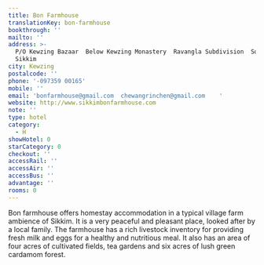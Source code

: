 ```yaml
---
title: Bon Farmhouse
translationKey: bon-farmhouse
bookthrough: ''
mailto: ''
address: >-
  P/O Kewzing Bazaar  Below Kewzing Monastery  Ravangla Subdivision  South
  Sikkim
city: Kewzing
postalcode: ''
phone: '-097359 00165'
mobile: ''
email: 'bonfarmhouse@gmail.com  chewangrinchen@gmail.com    '
website: http://www.sikkimbonfarmhouse.com
note: ''
type: hotel
category:
  - H
showHotel: 0
starCategory: 0
checkout: ''
accessRail: ''
accessAir: ''
accessBus: ''
advantage: ''
rooms: 0
---
```

Bon farmhouse offers homestay accommodation in a typical village farm ambience of Sikkim. It is a very peaceful and pleasant place, looked after by a local family.     The farmhouse has a rich livestock inventory for providing fresh milk and eggs for a healthy and nutritious meal. It also has an area of four acres of cultivated fields, tea gardens and six acres of lush green cardamom forest.